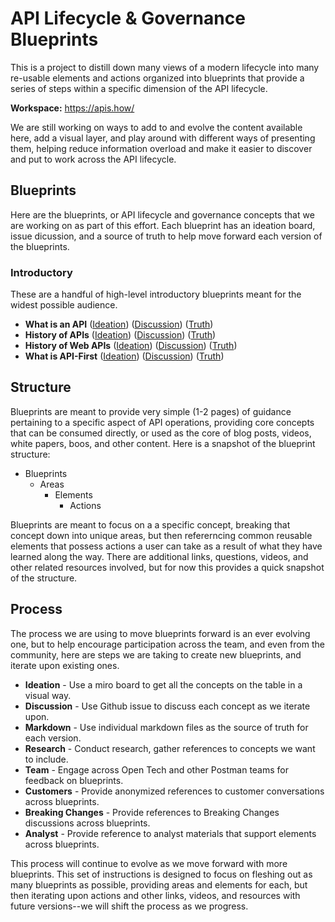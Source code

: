 # API Lifecycle & Governance Blueprints
This is a project to distill down many views of a modern lifecycle into many re-usable elements and actions organized into blueprints that provide a series of steps within a specific dimension of the API lifecycle.

**Workspace:** https://apis.how/

We are still working on ways to add to and evolve the content available here, add a visual layer, and play around with different ways of presenting them, helping reduce information overload and make it easier to discover and put to work across the API lifecycle.

## Blueprints
Here are the blueprints, or API lifecycle and governance concepts that we are working on as part of this effort. Each blueprint has an ideation board, issue dicussion, and a source of truth to help move forward each version of the blueprints.


### Introductory
These are a handful of high-level introductory blueprints meant for the widest possible audience.

- **What is an API** ([Ideation](https://miro.com/app/board/uXjVO969IsE=/)) ([Discussion](https://github.com/postman-open-technologies/lifecycle/issues/147)) ([Truth](https://github.com/postman-open-technologies/lifecycle/blob/main/blueprints/what-is-an-api.md))
- **History of APIs** ([Ideation](https://miro.com/app/board/uXjVO979MjQ=/)) ([Discussion](https://github.com/postman-open-technologies/lifecycle/issues/148)) ([Truth](https://github.com/postman-open-technologies/lifecycle/blob/main/blueprints/history-of-apis.md))
- **History of Web APIs** ([Ideation](https://miro.com/app/board/uXjVO969IgY=/)) ([Discussion](https://github.com/postman-open-technologies/lifecycle/issues/150)) ([Truth](https://github.com/postman-open-technologies/lifecycle/blob/main/blueprints/history-of-web-apis.md))
- **What is API-First** ([Ideation](https://miro.com/app/board/uXjVO97f0Is=/)) ([Discussion](https://github.com/postman-open-technologies/lifecycle/issues/149)) ([Truth](https://github.com/postman-open-technologies/lifecycle/blob/main/blueprints/what-is-api-first.md))

## Structure
Blueprints are meant to provide very simple (1-2 pages) of guidance pertaining to a specific aspect of API operations, providing core concepts that can be consumed directly, or used as the core of blog posts, videos, white papers, boos, and other content. Here is a snapshot of the blueprint structure:

- Blueprints
    - Areas
        - Elements
            - Actions

Blueprints are meant to focus on a a specific concept, breaking that concept down into unique areas, but then refererncing common reusable elements that possess actions a user can take as a result of what they have learned along the way. There are additional links, questions, videos, and other related resources involved, but for now this provides a quick snapshot of the structure.

## Process
The process we are using to move blueprints forward is an ever evolving one, but to help encourage participation across the team, and even from the community, here are steps we are taking to create new blueprints, and iterate upon existing ones.

- **Ideation** - Use a miro board to get all the concepts on the table in a visual way.
- **Discussion** - Use Github issue to discuss each concept as we iterate upon.
- **Markdown** - Use individual markdown files as the source of truth for each version.
- **Research** - Conduct research, gather references to concepts we want to include.
- **Team** - Engage across Open Tech and other Postman teams for feedback on blueprints.
- **Customers** - Provide anonymized references to customer conversations across blueprints.
- **Breaking Changes** - Provide references to Breaking Changes discussions across blueprints.
- **Analyst** - Provide reference to analyst materials that support elements across blueprints.

This process will continue to evolve as we move forward with more blueprints. This set of instructions is designed to focus on fleshing out as many blueprints as possible, providing areas and elements for each, but then iterating upon actions and other links, videos, and resources with future versions--we will shift the process as we progress.